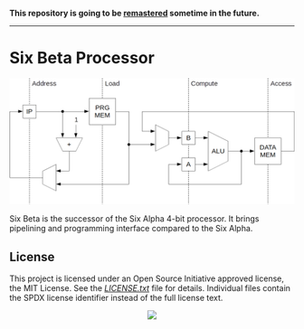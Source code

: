**This repository is going to be [remastered](https://github.com/users/dominiksalvet/projects/2#card-26446302) sometime in the future.**

---

# Six Beta Processor

![Six Beta pipeline](img/pipeline.png)

Six Beta is the successor of the Six Alpha 4-bit processor. It brings pipelining and programming interface compared to the Six Alpha.

## License

This project is licensed under an Open Source Initiative approved license, the MIT License. See the [*LICENSE.txt*](LICENSE.txt) file for details. Individual files contain the SPDX license identifier instead of the full license text.

<p align="center">
  <a href="http://opensource.org/">
    <img src="https://opensource.org/files/osi_logo_bold_300X400_90ppi.png" width="100">
  </a>
</p>
